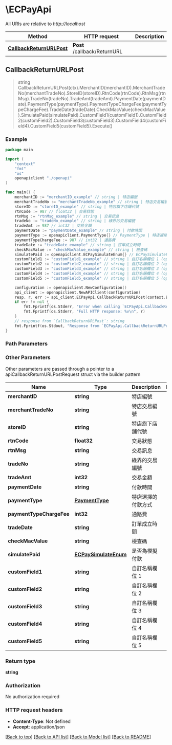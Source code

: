 # \ECPayApi

All URIs are relative to *http://localhost*

Method | HTTP request | Description
------------- | ------------- | -------------
[**CallbackReturnURLPost**](ECPayApi.md#CallbackReturnURLPost) | **Post** /callback/ReturnURL | 



## CallbackReturnURLPost

> string CallbackReturnURLPost(ctx).MerchantID(merchantID).MerchantTradeNo(merchantTradeNo).StoreID(storeID).RtnCode(rtnCode).RtnMsg(rtnMsg).TradeNo(tradeNo).TradeAmt(tradeAmt).PaymentDate(paymentDate).PaymentType(paymentType).PaymentTypeChargeFee(paymentTypeChargeFee).TradeDate(tradeDate).CheckMacValue(checkMacValue).SimulatePaid(simulatePaid).CustomField1(customField1).CustomField2(customField2).CustomField3(customField3).CustomField4(customField4).CustomField5(customField5).Execute()





### Example

```go
package main

import (
    "context"
    "fmt"
    "os"
    openapiclient "./openapi"
)

func main() {
    merchantID := "merchantID_example" // string | 特店編號
    merchantTradeNo := "merchantTradeNo_example" // string | 特店交易編號
    storeID := "storeID_example" // string | 特店旗下店舖代號
    rtnCode := 987 // float32 | 交易狀態
    rtnMsg := "rtnMsg_example" // string | 交易訊息
    tradeNo := "tradeNo_example" // string | 綠界的交易編號
    tradeAmt := 987 // int32 | 交易金額
    paymentDate := "paymentDate_example" // string | 付款時間
    paymentType := openapiclient.PaymentType{} // PaymentType | 特店選擇的付款方式
    paymentTypeChargeFee := 987 // int32 | 通路費
    tradeDate := "tradeDate_example" // string | 訂單成立時間
    checkMacValue := "checkMacValue_example" // string | 檢查碼
    simulatePaid := openapiclient.ECPaySimulateEnum{} // ECPaySimulateEnum | 是否為模擬付款
    customField1 := "customField1_example" // string | 自訂名稱欄位 1 (optional)
    customField2 := "customField2_example" // string | 自訂名稱欄位 2 (optional)
    customField3 := "customField3_example" // string | 自訂名稱欄位 3 (optional)
    customField4 := "customField4_example" // string | 自訂名稱欄位 4 (optional)
    customField5 := "customField5_example" // string | 自訂名稱欄位 5 (optional)

    configuration := openapiclient.NewConfiguration()
    api_client := openapiclient.NewAPIClient(configuration)
    resp, r, err := api_client.ECPayApi.CallbackReturnURLPost(context.Background(), merchantID, merchantTradeNo, storeID, rtnCode, rtnMsg, tradeNo, tradeAmt, paymentDate, paymentType, paymentTypeChargeFee, tradeDate, checkMacValue, simulatePaid).CustomField1(customField1).CustomField2(customField2).CustomField3(customField3).CustomField4(customField4).CustomField5(customField5).Execute()
    if err != nil {
        fmt.Fprintf(os.Stderr, "Error when calling `ECPayApi.CallbackReturnURLPost``: %v\n", err)
        fmt.Fprintf(os.Stderr, "Full HTTP response: %v\n", r)
    }
    // response from `CallbackReturnURLPost`: string
    fmt.Fprintf(os.Stdout, "Response from `ECPayApi.CallbackReturnURLPost`: %v\n", resp)
}
```

### Path Parameters



### Other Parameters

Other parameters are passed through a pointer to a apiCallbackReturnURLPostRequest struct via the builder pattern


Name | Type | Description  | Notes
------------- | ------------- | ------------- | -------------
 **merchantID** | **string** | 特店編號 | 
 **merchantTradeNo** | **string** | 特店交易編號 | 
 **storeID** | **string** | 特店旗下店舖代號 | 
 **rtnCode** | **float32** | 交易狀態 | 
 **rtnMsg** | **string** | 交易訊息 | 
 **tradeNo** | **string** | 綠界的交易編號 | 
 **tradeAmt** | **int32** | 交易金額 | 
 **paymentDate** | **string** | 付款時間 | 
 **paymentType** | [**PaymentType**](.md) | 特店選擇的付款方式 | 
 **paymentTypeChargeFee** | **int32** | 通路費 | 
 **tradeDate** | **string** | 訂單成立時間 | 
 **checkMacValue** | **string** | 檢查碼 | 
 **simulatePaid** | [**ECPaySimulateEnum**](.md) | 是否為模擬付款 | 
 **customField1** | **string** | 自訂名稱欄位 1 | 
 **customField2** | **string** | 自訂名稱欄位 2 | 
 **customField3** | **string** | 自訂名稱欄位 3 | 
 **customField4** | **string** | 自訂名稱欄位 4 | 
 **customField5** | **string** | 自訂名稱欄位 5 | 

### Return type

**string**

### Authorization

No authorization required

### HTTP request headers

- **Content-Type**: Not defined
- **Accept**: application/json

[[Back to top]](#) [[Back to API list]](../README.md#documentation-for-api-endpoints)
[[Back to Model list]](../README.md#documentation-for-models)
[[Back to README]](../README.md)

